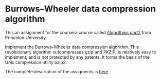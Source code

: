 # Burrows–Wheeler data compression algorithm

This an assignment for the coursera course called [Algorithms part2](https://www.coursera.org/learn/algorithms-part2) from Princeton University.

Implement the Burrows–Wheeler data compression algorithm. This revolutionary algorithm outcompresses gzip and PKZIP, is relatively easy to implement, and is not protected by any patents.
It forms the basis of the Unix compression utility bzip2.

The complete description of the assigments is [here](https://coursera.cs.princeton.edu/algs4/assignments/burrows/specification.php)
